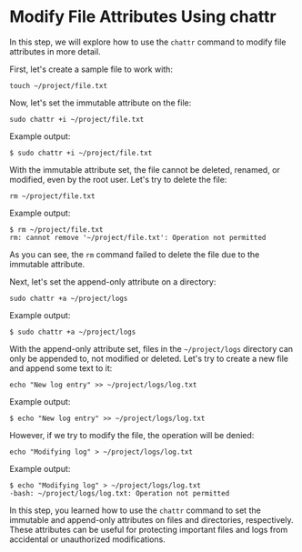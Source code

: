 # Modify File Attributes Using chattr

In this step, we will explore how to use the `chattr` command to modify file attributes in more detail.

First, let's create a sample file to work with:

```
touch ~/project/file.txt
```

Now, let's set the immutable attribute on the file:

```
sudo chattr +i ~/project/file.txt
```

Example output:

```
$ sudo chattr +i ~/project/file.txt
```

With the immutable attribute set, the file cannot be deleted, renamed, or modified, even by the root user. Let's try to delete the file:

```
rm ~/project/file.txt
```

Example output:

```
$ rm ~/project/file.txt
rm: cannot remove '~/project/file.txt': Operation not permitted
```

As you can see, the `rm` command failed to delete the file due to the immutable attribute.

Next, let's set the append-only attribute on a directory:

```
sudo chattr +a ~/project/logs
```

Example output:

```
$ sudo chattr +a ~/project/logs
```

With the append-only attribute set, files in the `~/project/logs` directory can only be appended to, not modified or deleted. Let's try to create a new file and append some text to it:

```
echo "New log entry" >> ~/project/logs/log.txt
```

Example output:

```
$ echo "New log entry" >> ~/project/logs/log.txt
```

However, if we try to modify the file, the operation will be denied:

```
echo "Modifying log" > ~/project/logs/log.txt
```

Example output:

```
$ echo "Modifying log" > ~/project/logs/log.txt
-bash: ~/project/logs/log.txt: Operation not permitted
```

In this step, you learned how to use the `chattr` command to set the immutable and append-only attributes on files and directories, respectively. These attributes can be useful for protecting important files and logs from accidental or unauthorized modifications.

